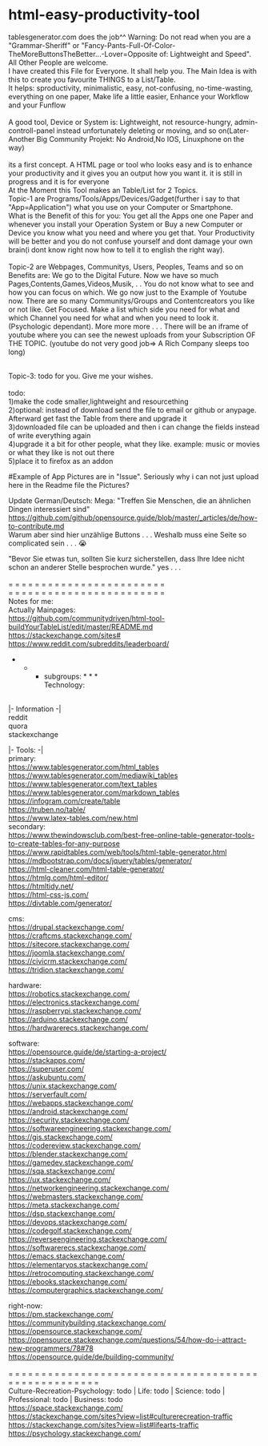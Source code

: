 # html-easy-productivity-tool
tablesgenerator.com does the job^^
Warning: Do not read when you are a "Grammar-Sheriff" or "Fancy-Pants-Full-Of-Color-TheMoreButtonsTheBetter...-Lover=Opposite of: Lightweight and Speed". All Other People are welcome.<br>
I have created this File for Everyone. It shall help you. The Main Idea is with this to create you favourite THINGS to a List/Table.<br>
It helps: sproductivity, minimalistic, easy, not-confusing, no-time-wasting, everything on one paper, Make life a little easier, Enhance your Workflow and your Funflow<br>
<br>A good tool, Device or System is: Lightweight, not resource-hungry, admin-controll-panel instead unfortunately deleting or moving, and so on(Later-Another Big Community Projekt: No Android,No IOS, Linuxphone on the way)<br>
<br>its a first concept. A HTML page or tool who looks easy and is to enhance your productivity and it gives you an output how you want it.
it is still in progress
and
it is for everyone<br>
At the Moment this Tool makes an Table/List for 2 Topics.<br>
Topic-1 are Programs/Tools/Apps/Devices/Gadget(further i say to that "App=Application") what you use on your Computer or Smartphone. <br>
What is the Benefit of this for you: You get all the Apps one one Paper and whenever you install your Operation System or Buy a new Computer or Device you know what you need and where you get that. Your Productivity will be better and you do not confuse yourself and dont damage your own brain(i dont know right now how to tell it to english the right way).<br><br>
Topic-2 are Webpages, Communitys, Users, Peoples, Teams and so on <br>
Benefits are: We go to the Digital Future. Now we have so much Pages,Contents,Games,Videos,Musik, . . You do not know what to see and how you can focus on which. We go now just to the Example of Youtube now. There are so many Communitys/Groups and Contentcreators you like or not like. Get Focused. Make a list which side you need for what and which Channel you need for what and when you need to look it. (Psychologic dependant). More more more . . . There will be an iframe of youtube where you can see the newest uploads from your Subscription OF THE TOPIC. (youtube do not very good job=> A Rich Company sleeps too long)
<br><br>

Topic-3: todo for you. Give me your wishes.<br>
<br>todo:<br>
1)make the code smaller,lightweight  and resourcething<br>
2)optional: instead of download send the file to email or github or anypage. Afterward get fast the Table from there and upgrade it<br>
3)downloaded file can be uploaded and then i can change the fields instead of write everything again<br>
4)upgrade it a bit for other people, what they like. example: music or movies or what they like is not out there<br>
5)place it to firefox as an addon

#Example of App
Pictures are in "Issue". Seriously why i can not just upload here in the Readme file the Pictures?

Update German/Deutsch:
Mega: "Treffen Sie Menschen, die an ähnlichen Dingen interessiert sind" <br>
https://github.com/github/opensource.guide/blob/master/_articles/de/how-to-contribute.md <br>
Warum aber sind hier unzählige Buttons . . . Weshalb muss eine Seite so complicated sein . . . 😭 <br>

"Bevor Sie etwas tun, sollten Sie kurz sicherstellen, dass Ihre Idee nicht schon an anderer Stelle besprochen wurde." yes . . . <br><br>
= = = = = = = = = = = = = = = = = = = = = = = =<br>
= = = = = = = = = = = = = = = = = = = = = = = =<br>
Notes for me:<br>
Actually Mainpages: <br>
https://github.com/communitydriven/html-tool-buildYourTableList/edit/master/README.md <br>
https://stackexchange.com/sites# <br>
https://www.reddit.com/subreddits/leaderboard/ <br>
* * * subgroups: * * *<br>
Technology:<br>
 <br>
 |- Information -| <br>
reddit <br>
quora <br>
stackexchange <br>
 
|- Tools: -| <br>
primary: <br>
https://www.tablesgenerator.com/html_tables <br>
https://www.tablesgenerator.com/mediawiki_tables <br>
https://www.tablesgenerator.com/text_tables <br>
https://www.tablesgenerator.com/markdown_tables <br>
https://infogram.com/create/table <br>
https://truben.no/table/ <br>
https://www.latex-tables.com/new.html <br>
secondary: <br>
https://www.thewindowsclub.com/best-free-online-table-generator-tools-to-create-tables-for-any-purpose <br>
https://www.rapidtables.com/web/tools/html-table-generator.html <br>
https://mdbootstrap.com/docs/jquery/tables/generator/ <br>
https://html-cleaner.com/html-table-generator/ <br>
https://htmlg.com/html-editor/ <br>
https://htmltidy.net/ <br>
https://html-css-js.com/ <br>
https://divtable.com/generator/ <br>

cms:<br>
https://drupal.stackexchange.com/ <br>
https://craftcms.stackexchange.com/ <br>
https://sitecore.stackexchange.com/ <br>
https://joomla.stackexchange.com/ <br>
https://civicrm.stackexchange.com/ <br>
https://tridion.stackexchange.com/ <br>

hardware:<br>
https://robotics.stackexchange.com/ <br>
https://electronics.stackexchange.com/ <br>
https://raspberrypi.stackexchange.com/ <br>
https://arduino.stackexchange.com/ <br>
https://hardwarerecs.stackexchange.com/ <br>

software: <br>
https://opensource.guide/de/starting-a-project/ <br>
https://stackapps.com/ <br>
https://superuser.com/ <br>
https://askubuntu.com/ <br>
https://unix.stackexchange.com/ <br>
https://serverfault.com/ <br>
https://webapps.stackexchange.com/ <br>
https://android.stackexchange.com/ <br>
https://security.stackexchange.com/ <br>
https://softwareengineering.stackexchange.com/ <br>
https://gis.stackexchange.com/ <br>
https://codereview.stackexchange.com/ <br>
https://blender.stackexchange.com/ <br>
https://gamedev.stackexchange.com/ <br>
https://sqa.stackexchange.com/ <br>
https://ux.stackexchange.com/ <br>
https://networkengineering.stackexchange.com/ <br>
https://webmasters.stackexchange.com/ <br>
https://meta.stackexchange.com/ <br>
https://dsp.stackexchange.com/ <br>
https://devops.stackexchange.com/ <br>
https://codegolf.stackexchange.com/ <br>
https://reverseengineering.stackexchange.com/ <br>
https://softwarerecs.stackexchange.com/ <br>
https://emacs.stackexchange.com/ <br>
https://elementaryos.stackexchange.com/ <br>
https://retrocomputing.stackexchange.com/ <br>
https://ebooks.stackexchange.com/ <br>
https://computergraphics.stackexchange.com/ <br>

right-now: <br>
https://pm.stackexchange.com/ <br>
https://communitybuilding.stackexchange.com/ <br>
https://opensource.stackexchange.com/ <br>
https://opensource.stackexchange.com/questions/54/how-do-i-attract-new-programmers/78#78 <br>
https://opensource.guide/de/building-community/ <br>
<br> 
= = = = = = = = = = = = = = = = = = = = = = = = = = = = = = = = = = = = = = = = = = = = = = = = = = = = <br>
Culture-Recreation-Psychology: todo | Life: todo | Science: todo | Professional: todo | Business: todo  <br>
https://space.stackexchange.com/ <br>
https://stackexchange.com/sites?view=list#culturerecreation-traffic <br>
https://stackexchange.com/sites?view=list#lifearts-traffic <br>
https://psychology.stackexchange.com/ <br>

